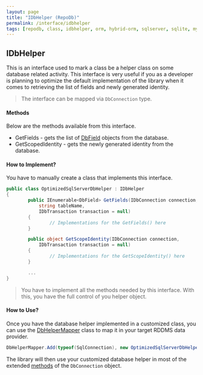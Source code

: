 ```yaml
---
layout: page
title: "IDbHelper (RepoDb)"
permalink: /interface/idbhelper
tags: [repodb, class, idbhelper, orm, hybrid-orm, sqlserver, sqlite, mysql, postgresql]
---
```


## IDbHelper

This is an interface used to mark a class be a helper class on some database related activity. This interface is very useful if you as a developer is planning to optimize the default implementation of the library when it comes to retrieving the list of fields and newly generated identity.

> The interface can be mapped via `DbConnection` type.

#### Methods

Below are the methods available from this interface.

- GetFields - gets the list of [DbField](/class/dbfield) objects from the database.
- GetScopedIdentity - gets the newly generated identity from the database.

#### How to Implement?

You have to manually create a class that implements this interface.

```csharp
public class OptimizedSqlServerDbHelper : IDbHelper
{
        public IEnumerable<DbField> GetFields(IDbConnection connection,
            string tableName,
            IDbTransaction transaction = null)
        {
                // Implementations for the GetFields() here
        }

        public object GetScopeIdentity(IDbConnection connection,
            IDbTransaction transaction = null)
        {
                // Implementations for the GetScopeIdentity() here
        }

        ...
}
```

> You have to implement all the methods needed by this interface. With this, you have the full control of you helper object.

#### How to Use?

Once you have the database helper implemented in a customized class, you can use the [DbHelperMapper](/mapper/dbhelpermapper) class to map it in your target RDDMS data provider.

```csharp
DbHelperMapper.Add(typeof(SqlConnection), new OptimizedSqlServerDbHelper());
```

The library will then use your customized database helper in most of the extended [methods](/docs/methods) of the `DbConnection` object.